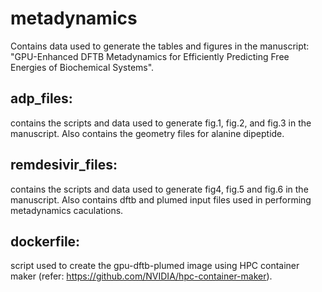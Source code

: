 # metadynamics

Contains data used to generate the tables and figures in the manuscript: 
"GPU-Enhanced DFTB Metadynamics for Efficiently Predicting Free Energies of Biochemical Systems".

## adp_files:
contains the scripts and data used to generate fig.1, fig.2, and fig.3 in the manuscript. Also contains the 
geometry files for alanine dipeptide.

## remdesivir_files:
contains the scripts and data used to generate fig4, fig.5 and fig.6  in the manuscript. Also contains dftb and plumed input files used 
in performing metadynamics caculations.

## dockerfile: 
script used to create the gpu-dftb-plumed image using HPC container maker (refer: https://github.com/NVIDIA/hpc-container-maker).
